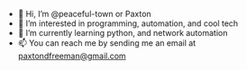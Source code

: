 - 👋 Hi, I’m @peaceful-town or Paxton
- 👀 I’m interested in programming, automation, and cool tech
- 🌱 I’m currently learning python, and network automation
- 📫 You can reach me by sending me an email at paxtondfreeman@gmail.com

